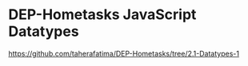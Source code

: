 # DEP-Hometasks JavaScript Datatypes
https://github.com/taherafatima/DEP-Hometasks/tree/2.1-Datatypes-1
